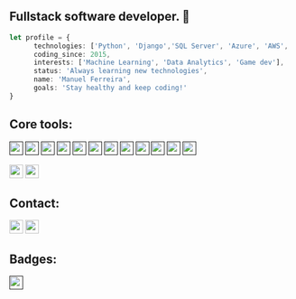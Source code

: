 ## Fullstack software developer. 👋


```ts
let profile = {
      technologies: ['Python', 'Django','SQL Server', 'Azure', 'AWS', 'Git', 'HTML', 'CSS', 'Unity3D'],
      coding_since: 2015,
      interests: ['Machine Learning', 'Data Analytics', 'Game dev'],
      status: 'Always learning new technologies',
      name: 'Manuel Ferreira',
      goals: 'Stay healthy and keep coding!'
}
```


<!-- [<img src ='https://img.shields.io/badge/website-%23.svg?&style=for-the-badge&logo=www&logoColor=white%22&color=black'>](https://) -->

## Core tools:
[<img height=24px src='https://img.shields.io/badge/python-3670A0?logo=python&logoColor=ffdd54&style=for-the-badge&color=1a1e23'>]( )
[<img height=24px src='https://img.shields.io/badge/git-%23F05033.svg?logo=git&logoColor=white&style=for-the-badge&color=1a1e23'>]( )
[<img height=24px src='https://img.shields.io/badge/FastAPI-005571?logo=fastapi&style=for-the-badge&color=1a1e23'>]( )
[<img height=24px src='https://img.shields.io/badge/c%23-%23239120.svg?logo=c-sharp&logoColor=white&style=for-the-badge&color=1a1e23'>]( )
[<img height=24px src='https://img.shields.io/badge/css3-%231572B6.svg?logo=css3&logoColor=white&style=for-the-badge&color=1a1e23'>]( )
[<img height=24px src='https://img.shields.io/badge/html5-%23E34F26.svg?logo=html5&logoColor=white&style=for-the-badge&color=1a1e23'>]( )
[<img height=24px src='https://img.shields.io/badge/javascript-%23323330.svg?logo=javascript&logoColor=%23F7DF1E&style=for-the-badge&color=1a1e23'>]( )
[<img height=24px src='https://img.shields.io/badge/.NET-5C2D91?logo=.net&logoColor=white&style=for-the-badge&color=1a1e23'>]( )
[<img height=24px src='https://img.shields.io/badge/django-%23092E20.svg?logo=django&logoColor=white&style=for-the-badge&color=1a1e23'>]( )
[<img height=24px src='https://img.shields.io/badge/node.js-6DA55F?logo=node.js&logoColor=white&style=for-the-badge&color=1a1e23'>]( )
[<img height=24px src='https://img.shields.io/badge/opencv-%23white.svg?logo=opencv&logoColor=white&style=for-the-badge&color=1a1e23'>]( )
[<img height=24px src='https://img.shields.io/badge/sqlite-%2307405e.svg?logo=sqlite&logoColor=white&style=for-the-badge&color=1a1e23'>]( )

[<img height=24px src='https://img.shields.io/badge/unity-%23000000.svg?style=for-the-badge&logo=unity&logoColor=white&color=1a1e23'>](https://unity3d.com/)
[<img height=24px src='https://img.shields.io/badge/Visual%20Studio%20Code-0078d7.svg?style=for-the-badge&logo=visual-studio-code&logoColor=white&color=1a1e23'>](https://code.visualstudio.com/)


## Contact:
[<img height=24px src='https://img.shields.io/badge/linkedin-%230077B5.svg?style=for-the-badge&logo=linkedin&logoColor=white&color=1a1e23'>](https://www.linkedin.com/in/ferreiradevs)
[<img height=24px src='https://img.shields.io/badge/github-%23121011.svg?style=for-the-badge&logo=github&logoColor=white&color=1a1e23'>](https://github.com/jmferreirab)

## Badges:

[<img height=24px src='https://www.codewars.com/users/jmferreirab/badges/large'>]( )

<!--
- 🔭 I’m currently working on ...
- 🌱 I’m currently learning ...
- 👯 I’m looking to collaborate on ...
- 🤔 I’m looking for help with ...
- 💬 Ask me about ...
- 📫 How to reach me: ...
- 😄 Pronouns: ...
- ⚡ Fun fact: ...
-->
